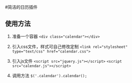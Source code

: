 #简洁的日历插件

## 使用方法

1. 准备一个容器
`<div class="calendar"></div>`

2. 引入css文件，样式可自己修改定制
`<link rel="stylesheet" type="text/css" href="calendar.css">`

3. 引入js文件
`<script src="jquery.js"></script>`
`<script src="calendar.js"></script>`

4. 调用方法
`$('.calendar').calendar();`